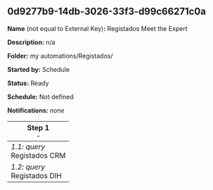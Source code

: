 ## 0d9277b9-14db-3026-33f3-d99c66271c0a

**Name** (not equal to External Key)**:** Registados Meet the Expert

**Description:** n/a

**Folder:** my automations/Registados/

**Started by:** Schedule

**Status:** Ready

**Schedule:** Not defined

**Notifications:** _none_


| Step 1<br>_<small>-</small>_ |
| --- |
| _1.1: query_<br>Registados CRM |
| _1.2: query_<br>Registados DIH |

